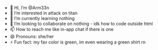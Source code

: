 - 👋 Hi, I’m @Arm33n
- 👀 I’m interested in attack on titan
- 🌱 I’m currently learning nothing
- 💞️ I’m looking to collaborate on nothing - idk how to code outside html
- 📫 How to reach me like in-app chat if there is one
- 😄 Pronouns: she/her 
- ⚡ Fun fact: my fav color is green, im even wearing a green shirt rn

<!---
Arm33n/Arm33n is a ✨ special ✨ repository because its `README.md` (this file) appears on your GitHub profile.
You can click the Preview link to take a look at your changes.
--->
